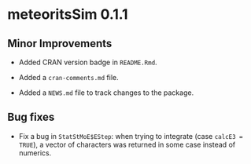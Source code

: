 # meteoritsSim 0.1.1

## Minor Improvements

* Added CRAN version badge in `README.Rmd`.

* Added a `cran-comments.md` file.

* Added a `NEWS.md` file to track changes to the package.

## Bug fixes

* Fix a bug in `StatStMoE$EStep`: when trying to integrate (case `calcE3 = TRUE`),
  a vector of characters was returned in some case instead of numerics.
